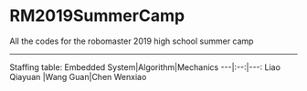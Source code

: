# RM2019SummerCamp
All the codes for the robomaster 2019 high school summer camp
 ***
Staffing table:
Embedded System|Algorithm|Mechanics
---|:--:|---:
Liao Qiayuan |Wang Guan|Chen Wenxiao
